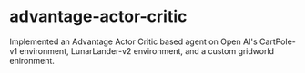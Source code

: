 # advantage-actor-critic
Implemented an Advantage Actor Critic based agent on Open AI's CartPole-v1 environment, LunarLander-v2 environment, and a custom gridworld enironment.
